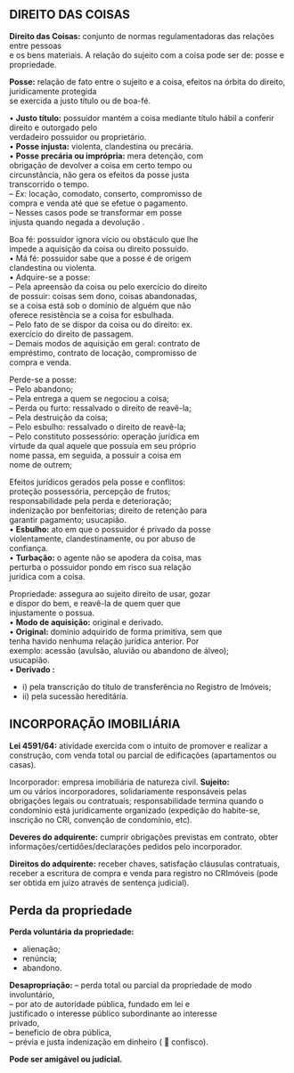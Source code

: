 ## DIREITO DAS COISAS

**Direito das Coisas:** conjunto de normas   regulamentadoras das relações entre pessoas  
e os bens materiais.   A relação do sujeito com a coisa pode ser de:  posse e propriedade.

**Posse:** relação de fato entre o sujeito e a coisa,  efeitos na órbita do direito, juridicamente protegida  
se exercida a justo título ou de boa-fé.  

• **Justo título:** possuidor mantém a coisa mediante  título hábil a conferir direito e outorgado pelo  
verdadeiro possuidor ou proprietário.  
• **Posse injusta:** violenta, clandestina ou precária.  
• **Posse precária ou imprópria:** mera detenção, com  
obrigação de devolver a coisa em certo tempo ou  
circunstância, não gera os efeitos da posse justa  
transcorrido o tempo.  
– *Ex:* locação, comodato, conserto, compromisso de  
compra e venda até que se efetue o pagamento.  
– Nesses casos pode se transformar em posse  
injusta quando negada a devolução .

Boa fé: possuidor ignora vício ou obstáculo que lhe  
impede a aquisição da coisa ou direito possuído.  
• Má fé: possuidor sabe que a posse é de origem  
clandestina ou violenta.  
• Adquire-se a posse:  
– Pela apreensão da coisa ou pelo exercício do direito  
de possuir: coisas sem dono, coisas abandonadas,  
se a coisa está sob o domínio de alguém que não  
oferece resistência se a coisa for esbulhada.  
– Pelo fato de se dispor da coisa ou do direito: ex.  
exercício do direito de passagem.  
– Demais modos de aquisição em geral: contrato de  
empréstimo, contrato de locação, compromisso de  
compra e venda.

Perde-se a posse:  
– Pelo abandono;  
– Pela entrega a quem se negociou a coisa;  
– Perda ou furto: ressalvado o direito de reavê-la;  
– Pela destruição da coisa;  
– Pelo esbulho: ressalvado o direito de reavê-la;  
– Pelo constituto possessório: operação jurídica em  
virtude da qual aquele que possuía em seu próprio  
nome passa, em seguida, a possuir a coisa em  
nome de outrem;

Efeitos jurídicos gerados pela posse e conflitos:  
proteção possessória, percepção de frutos;  
responsabilidade pela perda e deterioração;  
indenização por benfeitorias; direito de retenção para  
garantir pagamento; usucapião.  
• **Esbulho:** ato em que o possuidor é privado da posse  
violentamente, clandestinamente, ou por abuso de  
confiança.  
• **Turbação:** o agente não se apodera da coisa, mas  
perturba o possuidor pondo em risco sua relação  
jurídica com a coisa.

Propriedade: assegura ao sujeito direito de usar, gozar  
e dispor do bem, e reavê-la de quem quer que  
injustamente o possua.  
• **Modo de aquisição:** original e derivado.  
• **Original:** domínio adquirido de forma primitiva, sem que  
tenha havido nenhuma relação jurídica anterior. Por  
exemplo: acessão (avulsão, aluvião ou abandono de álveo);  
usucapião.  
• **Derivado :** 

 - i) pela transcrição do título de transferência   no Registro de
   Imóveis;
 - ii) pela sucessão hereditária.


## INCORPORAÇÃO IMOBILIÁRIA

**Lei 4591/64:** atividade exercida com o intuito de promover e  realizar a construção, com venda total ou parcial de  edificações (apartamentos ou casas).

Incorporador: empresa imobiliária de natureza civil. **Sujeito:**  
um ou vários incorporadores, solidariamente responsáveis  pelas obrigações legais ou contratuais; responsabilidade  termina quando o condomínio está juridicamente organizado  (expedição do habite-se, inscrição no CRI, convenção de  condomínio, etc).

**Deveres do adquirente:** cumprir obrigações previstas em  contrato, obter informações/certidões/declarações pedidos  pelo incorporador.

**Direitos do adquirente:** receber chaves, satisfação cláusulas  contratuais, receber a escritura de compra e venda para  registro no CRImóveis (pode ser obtida em juízo através de  sentença judicial).

## Perda da propriedade

**Perda voluntária da propriedade:** 

 - alienação;
 - renúncia;
 - abandono.

**Desapropriação:**
– perda total ou parcial da propriedade de modo  
involuntário,  
– por ato de autoridade pública, fundado em lei e  
justificado o interesse público subordinante ao interesse  
privado,  
– beneficio de obra pública,  
– prévia e justa indenização em dinheiro (  confisco).

**Pode ser amigável ou judicial.**

<!--stackedit_data:
eyJoaXN0b3J5IjpbLTE3NjE0MTk3MTUsMTc1NDQyMDExMl19
-->